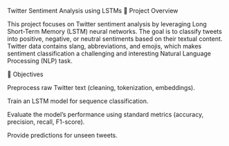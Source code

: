 Twitter Sentiment Analysis using LSTMs
📌 Project Overview

This project focuses on Twitter sentiment analysis by leveraging Long Short-Term Memory (LSTM) neural networks. The goal is to classify tweets into positive, negative, or neutral sentiments based on their textual content. Twitter data contains slang, abbreviations, and emojis, which makes sentiment classification a challenging and interesting Natural Language Processing (NLP) task.

🎯 Objectives

Preprocess raw Twitter text (cleaning, tokenization, embeddings).

Train an LSTM model for sequence classification.

Evaluate the model’s performance using standard metrics (accuracy, precision, recall, F1-score).

Provide predictions for unseen tweets.
